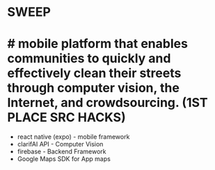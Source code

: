 
# SWEEP
# # mobile platform that enables communities to quickly and effectively clean their streets through computer vision, the Internet, and crowdsourcing. (1ST PLACE SRC HACKS)
- react native (expo) - mobile framework
- clarifAI API - Computer Vision
- firebase - Backend Framework
- Google Maps SDK for App maps
